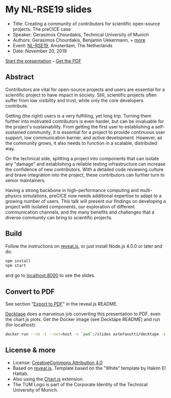 # My NL-RSE19 slides

- Title: Creating a community of contributors for scientific open-source projects: The preCICE case
- Speaker: Gerasimos Chourdakis, Technical University of Munich
- Authors: Gerasimos Chourdakis, Benjamin Uekermann, + [more](https://www.precice.org/about/)
- Event: [NL-RSE19](https://nl-rse.org/events/NL-RSE19.html), Amsterdam, The Netherlands
- Date: November 20, 2019

[Start the presentation](https://makish.github.io/nlrse19-slides/) - [Get the PDF](export/nlrse19-chourdakis.pdf)

## Abstract

Contributors are vital for open-source projects and users are essential for a scientific project to have impact in society. Still, scientific projects often suffer from low visibility and trust, while only the core developers contribute.

Getting (the right) users is a very fulfilling, yet long trip. Turning them further into motivated contributors is even harder, but can be invaluable for the project's sustainability. From getting the first user to establishing a self-sustained community, it is essential for a project to provide continuous user support, low communication barrier, and active development. However, as the community grows, it also needs to function in a scalable, distributed way.

On the technical side, splitting a project into components that can isolate any "damage" and establishing a reliable testing infrastructure can increase the confidence of new contributors. With a detailed code reviewing culture and brave integration into the project, these contributors can further turn to senior maintainers.

Having a strong backbone in high-performance computing and multi-physics simulations, preCICE now needs additional expertise to adapt to a growing number of users. This talk will present our findings on developing a project with isolated components, our exploration of different communication channels, and the many benefits and challenges that a diverse community can bring to scientific projects.

## Build

Follow the instructions on [reveal.js](https://github.com/hakimel/reveal.js/tree/33bed47daca3f08c396215415e6ece005970734a), or just install Node.js 4.0.0 or later and do:

```bash
npm install
npm start
```

and go to [localhost:8000](http://localhost:8000/) to see the slides.

## Convert to PDF

See section "[Export to PDF](https://github.com/hakimel/reveal.js/tree/33bed47daca3f08c396215415e6ece005970734a#pdf-export)" in the reveal.js README.

[Decktape](https://github.com/astefanutti/decktape) does a marvelous job converting this presentation to PDF, even the chart.js plots. Get the Docker image (see Decktape README) and run (for localhost):

```bash
docker run --rm -t --net=host -v `pwd`:/slides astefanutti/decktape -s 1024x768 http://localhost:8000 slides.pdf
```

## License & more

- License: [CreativeCommons Attribution 4.0](https://creativecommons.org/licenses/by/4.0/)
- Based on [reveal.js](https://github.com/hakimel/reveal.js). Template based on the "White" template by Hakim El Hattab.
- Also using the [Chart.js](https://www.chartjs.org/) extension.
- The TUM Logo is part of the Corporate Identity of the Technical University of Munich.

